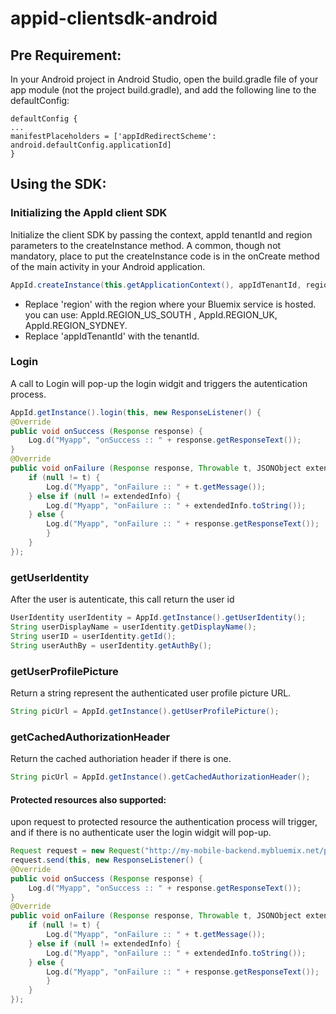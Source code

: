 # appid-clientsdk-android

## Pre Requirement: 

In your Android project in Android Studio, open the build.gradle file of your app module (not the project build.gradle), and add the following line to the defaultConfig:
```
defaultConfig {
...
manifestPlaceholders = ['appIdRedirectScheme': android.defaultConfig.applicationId]
}
```
## Using the SDK:

### Initializing the AppId client SDK

Initialize the client SDK by passing the context, appId tenantId and region parameters to the createInstance method. A common, though not mandatory, place to put the createInstance code is in the onCreate method of the main activity in your Android application.
```java
AppId.createInstance(this.getApplicationContext(), appIdTenantId, region);
```
* Replace 'region' with the region where your Bluemix service is hosted.
you can use: AppId.REGION_US_SOUTH , AppId.REGION_UK, AppId.REGION_SYDNEY.
* Replace 'appIdTenantId' with the tenantId.


### Login
A call to Login will pop-up the login widgit and triggers the autentication process.  

```java
AppId.getInstance().login(this, new ResponseListener() {
@Override
public void onSuccess (Response response) {
    Log.d("Myapp", "onSuccess :: " + response.getResponseText());
}
@Override
public void onFailure (Response response, Throwable t, JSONObject extendedInfo) {
    if (null != t) {
        Log.d("Myapp", "onFailure :: " + t.getMessage());
    } else if (null != extendedInfo) {
        Log.d("Myapp", "onFailure :: " + extendedInfo.toString());
    } else {
        Log.d("Myapp", "onFailure :: " + response.getResponseText());
        }
    }
});
```

### getUserIdentity
After the user is autenticate, this call return the user id
```java
UserIdentity userIdentity = AppId.getInstance().getUserIdentity();
String userDisplayName = userIdentity.getDisplayName();
String userID = userIdentity.getId();
String userAuthBy = userIdentity.getAuthBy();
```

### getUserProfilePicture
Return a string represent the authenticated user profile picture URL.
```Java
String picUrl = AppId.getInstance().getUserProfilePicture();
```

### getCachedAuthorizationHeader
Return the cached authoriation header if there is one.
```Java
String picUrl = AppId.getInstance().getCachedAuthorizationHeader();
```

#### Protected resources also supported: 
upon request to protected resource the authentication process will trigger, and if there is no authenticate user the login widgit will pop-up.
```java
Request request = new Request("http://my-mobile-backend.mybluemix.net/protected", Request.GET);
request.send(this, new ResponseListener() {
@Override
public void onSuccess (Response response) {
    Log.d("Myapp", "onSuccess :: " + response.getResponseText());
}
@Override
public void onFailure (Response response, Throwable t, JSONObject extendedInfo) {
    if (null != t) {
        Log.d("Myapp", "onFailure :: " + t.getMessage());
    } else if (null != extendedInfo) {
        Log.d("Myapp", "onFailure :: " + extendedInfo.toString());
    } else {
        Log.d("Myapp", "onFailure :: " + response.getResponseText());
        }
    }
});
```
